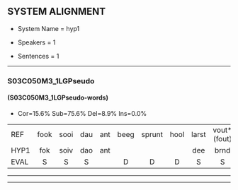 
## SYSTEM ALIGNMENT

- System Name = hyp1

- Speakers = 1

- Sentences = 1

---

### S03C050M3_1LGPseudo

#### (S03C050M3_1LGPseudo-words)

- Cor=15.6%	Sub=75.6%	Del=8.9%	Ins=0.0%

|  |  |  |  |  |  |  |  |  |  |  |  |  |  |  |  |  |  |  |  |  |  |  |  |  |  |  |  |  |  |  |  |  |  |  |  |  |  |  |  |  |  |  |  |  |  |
|:--- |:---:|:---:|:---:|:---:|:---:|:---:|:---:|:---:|:---:|:---:|:---:|:---:|:---:|:---:|:---:|:---:|:---:|:---:|:---:|:---:|:---:|:---:|:---:|:---:|:---:|:---:|:---:|:---:|:---:|:---:|:---:|:---:|:---:|:---:|:---:|:---:|:---:|:---:|:---:|:---:|:---:|:---:|:---:|:---:|:---:|
| REF | fook | sooi | dau | ant | beeg | sprunt | hool | larst | vout*(fout) | zwoei | fam | rachts | vaap | sprieuw | keng | swoers | * | * | doer | * | plirt | jien | blard | guul | hoekt | *(nieuw) | *t | neeuw | noork | vid | zans | leum | haans | spaai | sjalt | heik | sank | roen | frijk | eem | schard | grek | dron | snaaf | stuid |
| HYP1 | fok | soiv | dao | ant |  |  |  | dee | brnd | hon | lars | fout | swoui | fan | rechts | fap | sri | king | sswoer | sdour | be | elrt | ulart | u | hoekt |  | nieuw | annieuw | noork | vit | sams | lun | gaans | spai | helt | heik | sank | roen | frik | één | schart | grik | drom | snaaf | stat |
| EVAL | S | S | S |  | D | D | D | S | S | S | S | S | S | S | S | S | S | S | S | S | S | S | S | S |  | D | S | S |  | S | S | S | S | S | S |  |  |  | S | S | S | S | S |  | S |
---

---
